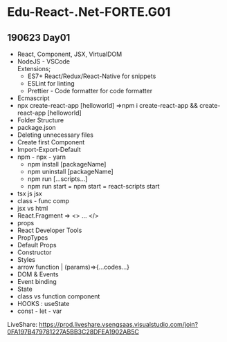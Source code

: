 # Edu-React-.Net-FORTE.G01

## 190623 Day01

- React, Component, JSX, VirtualDOM
- NodeJS - VSCode <br/>
Extensions; 
    - ES7+ React/Redux/React-Native for snippets
    - ESLint for linting
    - Prettier - Code formatter for code formatter
- Ecmascript
- npx create-react-app [helloworld]  =>npm i create-react-app && create-react-app [helloworld]
- Folder Structure
- package.json
- Deleting unnecessary files
- Create first Component
- Import-Export-Default
- npm - npx - yarn
    - npm install [packageName]
    - npm uninstall [packageName]
    - npm run [...scripts...]
    - npm run start = npm start = react-scripts start
- tsx js jsx
- class - func comp
- jsx vs html
- React.Fragment => <> ... </>
- props
- React Developer Tools
- PropTypes
- Default Props
- Constructor
- Styles
- arrow function |  (params)=>{...codes...}
- DOM & Events
- Event binding
- State
- class vs function component
- HOOKS : useState
- const - let - var


LiveShare: https://prod.liveshare.vsengsaas.visualstudio.com/join?0FA197B479781227A5BB3C28DFEA1902AB5C
